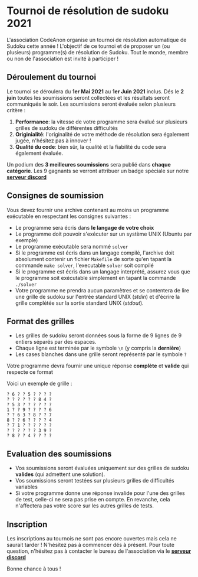# Tournoi de résolution de sudoku 2021

L'association CodeAnon organise un tournoi de résolution automatique de Sudoku cette année ! L'objectif de ce tournoi et de proposer un (ou plusieurs) programme(s) de résolution de Sudoku.
Tout le monde, membre ou non de l'association est invité à participer !

## Déroulement du tournoi

Le tournoi se déroulera du **1er Mai 2021** au **1er Juin 2021** inclus. Dés le **2 juin** toutes les soumissions seront collectées et les résultats seront communiqués le soir. Les soumissions seront évaluée selon plusieurs critère :

1. **Performance**: la vitesse de votre programme sera évalué sur plusieurs grilles de sudoku de différentes difficultés
2. **Originialité**: l'originalité de votre méthode de résolution sera également jugée, n'hésitez pas à innover !
3. **Qualité du code**: bien sûr, la qualité et la fiabilité du code sera également évaluée.

Un podium des **3 meilleures soumissions** sera publié dans **chaque catégorie**. Les 9 gagnants se verront attribuer un badge spéciale sur notre **[serveur discord](https://codeanon.org/discord/)**


## Consignes de soumission

Vous devez fournir une archive contenant au moins un programme exécutable en respectant les consignes suivantes :
+ Le programme sera écris dans **le langage de votre choix**
+ Le programme doit pouvoir s'exécuter sur un système UNIX (Ubuntu par exemple)
+ Le programme exécutable sera nommé `solver`
+ Si le programme est écris dans un langage compilé, l'archive doit absolument contenir un fichier `Makefile` de sorte qu'en tapant la commande `make solver`, l'executable `solver` soit compilé
+ Si le programme est écris dans un langage interprété, assurez vous que le programme soit exécutable simplement en tapant la commande `./solver`
+ Votre programme ne prendra aucun paramètres et se contentera de lire une grille de sudoku sur l'entrée standard UNIX (*stdin*) et d'écrire la grille complétée sur la sortie standard UNIX (*stdout*).
  
## Format des grilles

+ Les grilles de sudoku seront données sous la forme de 9 lignes de 9 entiers séparés par des espaces.
+ Chaque ligne est terminée par le symbole `\n` (y compris la **dernière**)
+ Les cases blanches dans une grille seront représenté par le symbole `?`
  
Votre programme devra fournir une unique réponse **complète** et **valide** qui respecte ce format

Voici un exemple de grille :

```
? 6 ? ? 5 ? ? ? ?
? ? ? ? ? ? 8 4 ?
? 5 3 ? ? ? ? ? ?
1 ? ? 9 ? ? ? ? 6
? ? 6 3 ? 8 ? ? 7
8 ? ? 6 ? ? ? ? 4
? 7 1 ? ? ? ? ? ?
? ? ? ? ? ? 3 9 ?
? 8 ? ? 4 ? ? ? ?
```

## Evaluation des soumissions

+ Vos soumissions seront évaluées uniquement sur des grilles de sudoku **valides** (qui admettent une solution).
+ Vos soumissions seront testées sur plusieurs grilles de difficultés variables
+ Si votre programme donne une réponse invalide pour l'une des grilles de test, celle-ci ne sera pas prise en compte. En revanche, cela n'affectera pas votre score sur les autres grilles de tests.

## Inscription

Les inscriptions au tournois ne sont pas encore ouvertes mais cela ne saurait tarder ! N'hésitez pas à commencer dés à présent.
Pour toute question, n'hésitez pas à contacter le bureau de l'association via le **[serveur discord](https://codeanon.org/discord)**

Bonne chance à tous !


